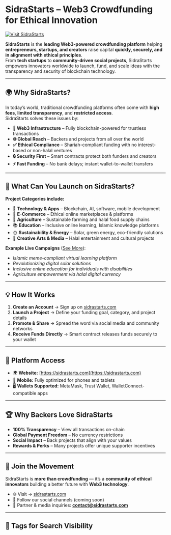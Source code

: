 # SidraStarts – Web3 Crowdfunding for Ethical Innovation

[![Visit SidraStarts](https://img.shields.io/badge/Visit%20SidraStarts-sidrastarts.com-blue?style=for-the-badge&logo=google-chrome)](https://sidrastarts.com)

**SidraStarts** is the **leading Web3-powered crowdfunding platform** helping **entrepreneurs, startups, and creators** raise capital **quickly, securely, and in alignment with ethical principles**.  
From **tech startups** to **community-driven social projects**, SidraStarts empowers innovators worldwide to launch, fund, and scale ideas with the transparency and security of blockchain technology.

---

## 🌍 Why SidraStarts?

In today’s world, traditional crowdfunding platforms often come with **high fees**, **limited transparency**, and **restricted access**.  
SidraStarts solves these issues by:

- **💠 Web3 Infrastructure** – Fully blockchain-powered for trustless transactions  
- **🌐 Global Reach** – Backers and projects from all over the world  
- **✅ Ethical Compliance** – Shariah-compliant funding with no interest-based or non-halal ventures  
- **🔒 Security First** – Smart contracts protect both funders and creators  
- **⚡ Fast Funding** – No bank delays; instant wallet-to-wallet transfers  

---

## 🚀 What Can You Launch on SidraStarts?

**Project Categories include:**

- 📱 **Technology & Apps** – Blockchain, AI, software, mobile development  
- 🛒 **E-Commerce** – Ethical online marketplaces & platforms  
- 🌱 **Agriculture** – Sustainable farming and halal food supply chains  
- 📚 **Education** – Inclusive online learning, Islamic knowledge platforms  
- 🌞 **Sustainability & Energy** – Solar, green energy, eco-friendly solutions  
- 🎨 **Creative Arts & Media** – Halal entertainment and cultural projects  

**Example Live Campaigns** ([See More](https://sidrastarts.com)):

- *Islamic meme-compliant virtual learning platform*  
- *Revolutionizing digital solar solutions*  
- *Inclusive online education for individuals with disabilities*  
- *Agriculture empowerment via halal digital currency*  

---

## 💡 How It Works

1. **Create an Account** → Sign up on [sidrastarts.com](https://sidrastarts.com)  
2. **Launch a Project** → Define your funding goal, category, and project details  
3. **Promote & Share** → Spread the word via social media and community networks  
4. **Receive Funds Directly** → Smart contract releases funds securely to your wallet  

---

## 📱 Platform Access

- 🌍 **Website:** [https://sidrastarts.com](https://sidrastarts.com)  
- 📱 **Mobile:** Fully optimized for phones and tablets  
- 🖥 **Wallets Supported:** MetaMask, Trust Wallet, WalletConnect-compatible apps  

---

## 🏆 Why Backers Love SidraStarts

- **100% Transparency** – View all transactions on-chain  
- **Global Payment Freedom** – No currency restrictions  
- **Social Impact** – Back projects that align with your values  
- **Rewards & Perks** – Many projects offer unique supporter incentives  

---

## 📢 Join the Movement

SidraStarts is **more than crowdfunding** — it’s a **community of ethical innovators** building a better future with **Web3 technology**.

- 🌐 Visit → [sidrastarts.com](https://sidrastarts.com)  
- 📲 Follow our social channels (coming soon)  
- 📩 Partner & media inquiries: **contact@sidrastarts.com**  

---

## 🔎 Tags for Search Visibility


